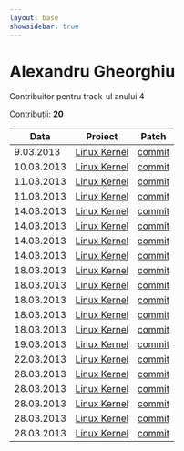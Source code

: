 ```yaml
---
layout: base
showsidebar: true
---
```


# Alexandru Gheorghiu

Contribuitor pentru track-ul anului 4

Contribuții: **20**

|Data |Proiect | Patch |
|-----|--------|-------|
| 9.03.2013|[Linux Kernel][kernel]|[commit](https://lkml.org/lkml/2013/3/10/238)|
|10.03.2013|[Linux Kernel][kernel]|[commit](https://lkml.org/lkml/2013/3/10/110)|
|11.03.2013|[Linux Kernel][kernel]|[commit](https://lkml.org/lkml/2013/3/11/155)|
|11.03.2013|[Linux Kernel][kernel]|[commit](https://lkml.org/lkml/2013/3/10/214)|
|14.03.2013|[Linux Kernel][kernel]|[commit](https://kernel.googlesource.com/pub/scm/linux/kernel/git/gregkh/staging/+/f54ab7d916ee4504e91b552c38cfa2f82df3718d)|
|14.03.2013|[Linux Kernel][kernel]|[commit](https://lkml.org/lkml/2013/3/12/4)|
|14.03.2013|[Linux Kernel][kernel]|[commit](https://lkml.org/lkml/2013/3/14/47)|
|14.03.2013|[Linux Kernel][kernel]|[commit](https://lkml.org/lkml/2013/3/14/43)|
|18.03.2013|[Linux Kernel][kernel]|[commit](https://lkml.org/lkml/2013/3/18/353)|
|18.03.2013|[Linux Kernel][kernel]|[commit](https://lkml.org/lkml/2013/3/18/335)|
|18.03.2013|[Linux Kernel][kernel]|[commit](https://lkml.org/lkml/2013/3/18/317)|
|18.03.2013|[Linux Kernel][kernel]|[commit](https://lkml.org/lkml/2013/3/18/290)|
|18.03.2013|[Linux Kernel][kernel]|[commit](https://lkml.org/lkml/2013/3/18/982)|
|19.03.2013|[Linux Kernel][kernel]|[commit](https://lkml.org/lkml/2013/3/19/389)|
|22.03.2013|[Linux Kernel][kernel]|[commit](https://lkml.org/lkml/2013/3/22/372)|
|28.03.2013|[Linux Kernel][kernel]|[commit](https://lkml.org/lkml/2013/3/28/86)|
|28.03.2013|[Linux Kernel][kernel]|[commit](https://kernel.googlesource.com/pub/scm/linux/kernel/git/gregkh/char-misc/+/275b5d2061c20749582060be68b6ec4692736d28)|
|28.03.2013|[Linux Kernel][kernel]|[commit](https://lkml.org/lkml/2013/3/26/248)|
|28.03.2013|[Linux Kernel][kernel]|[commit](https://lkml.org/lkml/2013/3/26/211)|
|28.03.2013|[Linux Kernel][kernel]|[commit](https://lkml.org/lkml/2013/3/26/212)|

[kernel]: http://www.kernel.org "Linux kernel"
